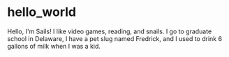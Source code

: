 # hello_world

Hello, I'm Sails! I like video games, reading, and snails. 
I go to graduate school in Delaware, I have a pet slug named Fredrick, and I used to drink 6 gallons of milk when I was a kid. 
